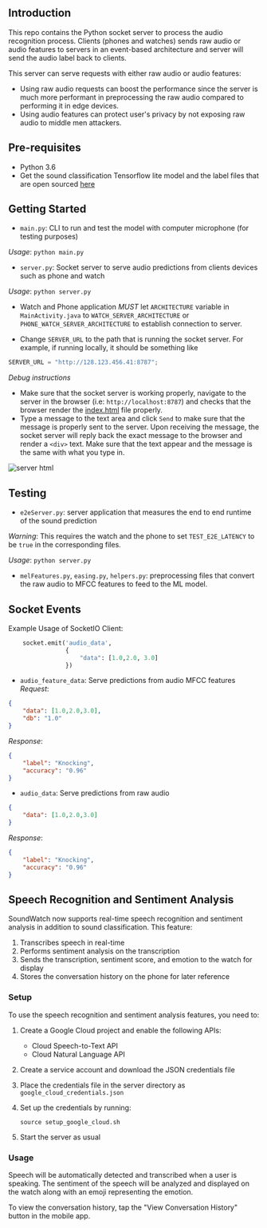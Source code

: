 Introduction
------------
This repo contains the Python socket server to process the audio recognition process. Clients (phones and watches) sends raw audio or audio features to servers in an event-based architecture and server will send the audio label back to clients.

This server can serve requests with either raw audio or audio features:
- Using raw audio requests can boost the performance since the server is much more performant in preprocessing the raw audio compared to performing it in edge devices. 
- Using audio features can protect user's privacy by not exposing raw audio to middle men attackers.

Pre-requisites
--------------
- Python 3.6
- Get the sound classification Tensorflow lite model and the label files that are open sourced [here](https://www.dropbox.com/sh/wngu1kuufwdk8nr/AAC1rm5QR-amL_HBzTOgsZnca?dl=0)

Getting Started
---------------
- `main.py`: CLI to run and test the model with computer microphone (for testing purposes)

*Usage*:
``` python main.py ```

- `server.py`: Socket server to serve audio predictions from clients devices such as phone and watch

*Usage*: ```python server.py```

- Watch and Phone application *MUST* let `ARCHITECTURE` variable in `MainActivity.java` to `WATCH_SERVER_ARCHITECTURE` or `PHONE_WATCH_SERVER_ARCHITECTURE` to establish connection to server.

- Change `SERVER_URL` to the path that is running the socket server. For example, if running locally, it should be something like 
```java
SERVER_URL = "http://128.123.456.41:8787";
```

*Debug instructions* 
- Make sure that the socket server is working properly, navigate to the server in the browser (i.e: `http://localhost:8787`) and checks that the browser render the [index.html](templates/index.html) file properly. 
- Type a message to the text area and click `Send` to make sure that the message is properly sent to the server. Upon receiving the message, the socket server will reply back the exact message to the browser and render a `<div>` text. Make sure that the text appear and the message is the same with what you type in.


![server html](../images/server.png?raw=true "Title")

Testing 
-----

- `e2eServer.py`: server application that measures the end to end runtime of the sound prediction 

*Warning*: This requires the watch and the phone to set `TEST_E2E_LATENCY` to be `true` in the corresponding files.

*Usage*:
``` python server.py ```

- `melFeatures.py`, `easing.py`, `helpers.py`: preprocessing files that convert the raw audio to MFCC features to feed to the ML model.

Socket Events
---------------
Example Usage of SocketIO Client:
```python
    socket.emit('audio_data',
                {
                    "data": [1.0,2.0, 3.0]
                })
```
- `audio_feature_data`: Serve predictions from audio MFCC features
*Request*:
```json
{
    "data": [1.0,2.0,3.0],
    "db": "1.0"
}
```
*Response*:
```json
{
    "label": "Knocking",
    "accuracy": "0.96"
}
```
- `audio_data`: Serve predictions from raw audio
```json
{
    "data": [1.0,2.0,3.0]
}
```
*Response*:
```json
{
    "label": "Knocking",
    "accuracy": "0.96"
}
```

## Speech Recognition and Sentiment Analysis

SoundWatch now supports real-time speech recognition and sentiment analysis in addition to sound classification. This feature:

1. Transcribes speech in real-time
2. Performs sentiment analysis on the transcription
3. Sends the transcription, sentiment score, and emotion to the watch for display
4. Stores the conversation history on the phone for later reference

### Setup

To use the speech recognition and sentiment analysis features, you need to:

1. Create a Google Cloud project and enable the following APIs:
   - Cloud Speech-to-Text API
   - Cloud Natural Language API

2. Create a service account and download the JSON credentials file

3. Place the credentials file in the server directory as `google_cloud_credentials.json`

4. Set up the credentials by running:
   ```
   source setup_google_cloud.sh
   ```

5. Start the server as usual

### Usage

Speech will be automatically detected and transcribed when a user is speaking. The sentiment of the speech will be analyzed and displayed on the watch along with an emoji representing the emotion.

To view the conversation history, tap the "View Conversation History" button in the mobile app.
